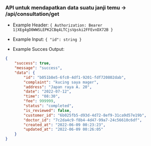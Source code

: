 ### API untuk mendapatkan data suatu janji temu -> /api/consultation/get

- Example Header: `{ Authorization: Bearer 1|XEg4gD0WWSLEPK2CBq4LTCjsVpski2FFEvnDX72B }`

- Example Input: `{ "id": string }`

- Example Succes Output:

```json
{
    "success": true,
    "message": "success",
    "data": {
        "id": "b051b8e5-6fc0-4df1-9201-fdf720802dab",
        "complaint": "kucing saya mager",
        "address": "Japan raya A. 20",
        "date": "2022-07-12",
        "time": "08:30",
        "fee": 999999,
        "status": "completed",
        "is_reviewed": false,
        "customer_id": "6b025fb5-d93d-4d72-8ef9-31ca9d57e19b",
        "doctor_id": "7c2da4c9-f8b4-4d47-99a7-24c56610c6df",
        "created_at": "2022-06-09 00:23:23",
        "updated_at": "2022-06-09 00:26:05"
    }
}
```